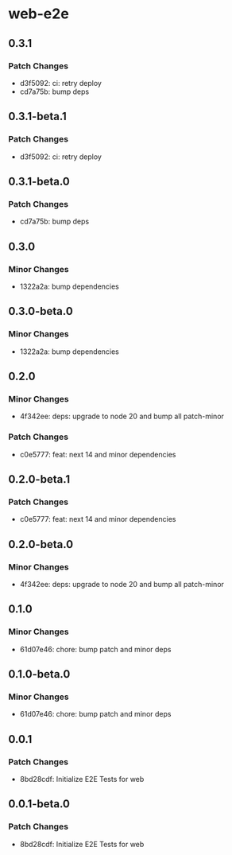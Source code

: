 # web-e2e

## 0.3.1

### Patch Changes

- d3f5092: ci: retry deploy
- cd7a75b: bump deps

## 0.3.1-beta.1

### Patch Changes

- d3f5092: ci: retry deploy

## 0.3.1-beta.0

### Patch Changes

- cd7a75b: bump deps

## 0.3.0

### Minor Changes

- 1322a2a: bump dependencies

## 0.3.0-beta.0

### Minor Changes

- 1322a2a: bump dependencies

## 0.2.0

### Minor Changes

- 4f342ee: deps: upgrade to node 20 and bump all patch-minor

### Patch Changes

- c0e5777: feat: next 14 and minor dependencies

## 0.2.0-beta.1

### Patch Changes

- c0e5777: feat: next 14 and minor dependencies

## 0.2.0-beta.0

### Minor Changes

- 4f342ee: deps: upgrade to node 20 and bump all patch-minor

## 0.1.0

### Minor Changes

- 61d07e46: chore: bump patch and minor deps

## 0.1.0-beta.0

### Minor Changes

- 61d07e46: chore: bump patch and minor deps

## 0.0.1

### Patch Changes

- 8bd28cdf: Initialize E2E Tests for web

## 0.0.1-beta.0

### Patch Changes

- 8bd28cdf: Initialize E2E Tests for web
